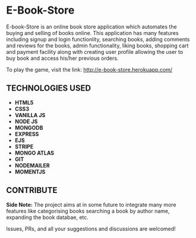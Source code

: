 # E-Book-Store
E-book-Store is an online book store application which automates the buying and selling of books online. This application has many features including signup and login functionlity, searching books, adding comments and reviews for the books, admin functionality, liking books, shopping cart and payment facility along with creating user profile allowing the user to buy book and access his/her previous orders.

To play the game, visit the link: http://e-book-store.herokuapp.com/

## TECHNOLOGIES USED
- **HTML5**
- **CSS3**
- **VANILLA JS**
- **NODE JS** 
- **MONGODB**
- **EXPRESS**
- **EJS**
- **STRIPE**
- **MONGO ATLAS**
- **GIT**
- **NODEMAILER**
- **MOMENTJS**


## CONTRIBUTE
**Side Note:** The project aims at in some future to integrate many more features like categorising books searching a book by author name, expanding the book databae, etc.

Issues, PRs, and all your suggestions and discussions are welcomed!